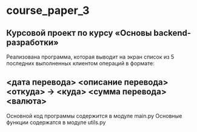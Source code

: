 # course_paper_3
Курсовой проект по курсу «Основы backend-разработки»
-------------------------------------------------------------------------------------------------------------
Реализована программа, которая выводит на экран список из 5 последних выполненных клиентом операций в формате:

<дата перевода> <описание перевода>
<откуда> -> <куда>
<сумма перевода> <валюта>
-------------------------------------------------------------------------------------------------------------
Основной код программы содержится в модуле main.py
Основные функции содержатся в модуле utils.py

